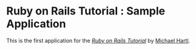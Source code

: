 # Ruby on Rails Tutorial : Sample Application

This is the first application for the
[*Ruby on Rails Tutorial*](http://railstutorial.jp/)
by [Michael Hartl](http://michaelhartl.com/).

